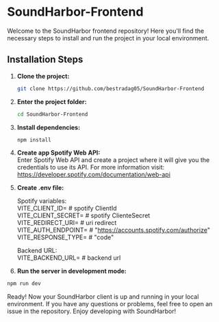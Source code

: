 # SoundHarbor-Frontend

Welcome to the SoundHarbor frontend repository! Here you'll find the necessary steps to install and run the project in your local environment.

## Installation Steps

1. **Clone the project:**

   ```bash
   git clone https://github.com/bestradag05/SoundHarbor-Frontend

2. **Enter the project folder:**

   ```bash
   cd SoundHarbor-Frontend

3. **Install dependencies:**

   ```bash
   npm install

4. **Create app Spotify Web API:**  
Enter Spotify Web API and create a project where it will give you the credentials to use its API.
For more information visit: https://developer.spotify.com/documentation/web-api
5. **Create .env file:**

     Spotify variables:  
            VITE_CLIENT_ID= # spotify ClientId   
            VITE_CLIENT_SECRET= # spotify ClienteSecret   
            VITE_REDIRECT_URI= # uri redirect   
            VITE_AUTH_ENDPOINT= # "https://accounts.spotify.com/authorize"
            VITE_RESPONSE_TYPE= # "code"
             
      Backend URL:  
            VITE_BACKEND_URL= # backend url

6. **Run the server in development mode:**

```bash
npm run dev
```
Ready! Now your SoundHarbor client is up and running in your local environment. If you have any questions or problems, feel free to open an issue in the repository. Enjoy developing with SoundHarbor!
